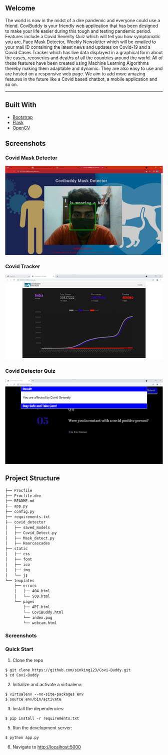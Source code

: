 ## Welcome

The world is now in the midst of a dire pandemic and everyone could use a friend. CoviBuddy is your friendly web application that has been designed to make your life easier during this tough and testing pandemic period. Features include a Covid Severity Quiz which will tell you how symptomatic you are, Face Mask Detector, Weekly Newsletter which will be emailed to your mail ID containing the latest news and updates on Covid-19 and a Covid Cases Tracker which has live data displayed in a graphical form about the cases, recoveries and deaths of all the countries around the world.  All of these features have been created using Machine Learning Algorithms thereby making them adaptable and dynamic. They are also easy to use and are hosted on a responsive web page. We aim to add more amazing features in the future like a Covid based chatbot, a mobile application and so on.


<hr>


## Built With
* [Bootstrap](https://getbootstrap.com)
* [Flask](https://flask.palletsprojects.com/en/2.0.x/)
* [OpenCV](https://docs.opencv.org/4.5.2/d6/d00/tutorial_py_root.html)


## Screenshots

### Covid Mask Detector
![Covid_Mask_Detector](https://github.com/Ghost1805/CoviiBuddy/blob/main/screenshots/face_mask.jpeg)

### Covid Tracker
![Covid_Mask_Detector](https://github.com/Ghost1805/CoviiBuddy/blob/main/screenshots/covid_tracker.png)

### Covid Detector Quiz
![Covid_Mask_Detector](https://github.com/Ghost1805/CoviiBuddy/blob/main/screenshots/quiz.png)

Project Structure
--------

  ```sh
  ├── Procfile
  ├── Procfile.dev
  ├── README.md
  ├── app.py
  ├── config.py
  ├── requirements.txt
  ├── covid_detector
  │   ├── saved_models
  │   ├── Covid_Detect.py
  │   ├── Mask_detect.py
  │   ├── Haarcascades
  ├── static
  │   ├── css
  │   ├── font
  │   ├── ico
  │   ├── img
  │   └── js
  └── templates
      ├── errors
      │   ├── 404.html
      │   └── 500.html
      └── pages
          ├── API.html
          └── CoviBuddy.html
          └── index.pug
          └── webcam.html
  ```


### Screenshots




### Quick Start

1. Clone the repo
  ```
  $ git clone https://github.com/sinking123/Covi-Buddy.git
  $ cd Covi-Buddy
  ```

2. Initialize and activate a virtualenv:
  ```
  $ virtualenv --no-site-packages env
  $ source env/bin/activate
  ```

3. Install the dependencies:
  ```
  $ pip install -r requirements.txt
  ```

5. Run the development server:
  ```
  $ python app.py
  ```

6. Navigate to [http://localhost:5000](http://localhost:5000)

